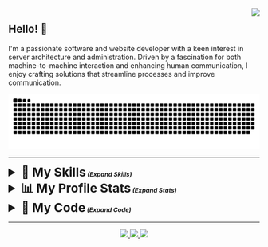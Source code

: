 <img align="right" src="https://visitor-badge.laobi.icu/badge?page_id=pnwarner.pnwarner" />

## Hello! 👋
I'm a passionate software and website developer with a keen interest in server architecture and administration. Driven by a fascination for both machine-to-machine interaction and enhancing human communication, I enjoy crafting solutions that streamline processes and improve communication.

<div align="center">
  <picture>
    <source media="(prefers-color-scheme: dark)" srcset="https://raw.githubusercontent.com/pnwarner/pnwarner/output/github-contribution-grid-snake-dark.svg" />
    <source media="(prefers-color-scheme: light)" srcset="https://raw.githubusercontent.com/pnwarner/pnwarner/output/github-contribution-grid-snake.svg" />
      <img alt="github-snake" src="https://raw.githubusercontent.com/pnwarner/pnwarner/output/github-contribution-grid-snake.svg" />
  </picture>
</div>

---

<details>
  <summary style="font-weight: bold; font-size: 1.75em"><span>🧠 My Skills</span><span style="font-size: 0.5em; font-style: italic;"> (Expand Skills)</span></summary>
  <div align="center">
      <table border="0" style="border-collapse: collapse;">
          <tr>
              <th style="border: 1px solid #ddd; padding: 10px; background-color: #f5f5f5;">Core Languages</th>
              <td style="border: 1px solid #ddd; padding: 10px;">
                  <img id="bash-icon" src="https://skillicons.dev/icons?i=bash" alt="Bash programming language" title="Bash">
                  <img id="c-icon" src="https://skillicons.dev/icons?i=c" alt="C programming language" title="C">
                  <img id="cpp-icon" src="https://skillicons.dev/icons?i=cpp" alt="C++ programming language" title="C++">
                  <img id="css-icon" src="https://skillicons.dev/icons?i=css" alt="CSS styling language" title="CSS">
                  <img id="html-icon" src="https://skillicons.dev/icons?i=html" alt="HTML structure language" title="HTML">
                  <img id="java-icon" src="https://skillicons.dev/icons?i=java" alt="Java programming language" title="Java">
                  <img id="js-icon" src="https://skillicons.dev/icons?i=js" alt="JavaScript programming language" title="JavaScript">
                  <img id="md-icon" src="https://skillicons.dev/icons?i=md" alt="Markdown formatting language" title="Markdown">
                  <img id="php-icon" src="https://skillicons.dev/icons?i=php" alt="PHP programming language" title="PHP">
                  <img id="py-icon" src="https://skillicons.dev/icons?i=py" alt="Python programming language" title="Python">
                  <img id="regex-icon" src="https://skillicons.dev/icons?i=regex" alt="Regular expressions" title="Regex">
                  <img id="ruby-icon" src="https://skillicons.dev/icons?i=ruby" alt="Ruby programming language" title="Ruby">
              </td>
          </tr>
          <tr>
              <th style="border: 1px solid #ddd; padding: 10px; background-color: #e0e0e0;">Web Technologies</th>
              <td style="border: 1px solid #ddd; padding: 10px;">
                  <img id="htmx-icon" src="https://skillicons.dev/icons?i=htmx" alt="HTMX web framework" title="HTMX">
                  <img id="sass-icon" src="https://skillicons.dev/icons?i=sass" alt="Sass preprocessor" title="Sass">
                  <img id="nodejs-icon" src="https://skillicons.dev/icons?i=nodejs" alt="Node.js runtime environment" title="Node.js">
                  <img id="express-icon" src="https://skillicons.dev/icons?i=express" alt="Express.js web framework" title="Express.js">
                  <img id="babel-icon" src="https://skillicons.dev/icons?i=babel" alt="Babel JavaScript compiler" title="Babel">
                  <img id="d3-icon" src="https://skillicons.dev/icons?i=d3" alt="D3.js data visualization library" title="D3.js">
                  <img id="jquery-icon" src="https://skillicons.dev/icons?i=jquery" alt="jQuery JavaScript library" title="jQuery">
                  <img id="npm-icon" src="https://skillicons.dev/icons?i=npm" alt="npm package manager" title="npm">
                  <img id="react-icon" src="https://skillicons.dev/icons?i=react" alt="React JavaScript library" title="React">
                  <img id="redux-icon" src="https://skillicons.dev/icons?i=redux" alt="Redux state management library" title="Redux">
                  <img id="rails-icon" src="https://skillicons.dev/icons?i=rails" alt="Ruby on Rails web framework" title="Rails">
                  <img id="selenium-icon" src="https://skillicons.dev/icons?i=selenium" alt="Selenium web automation tool" title="Selenium">
                  <img id="tensorflow-icon" src="https://skillicons.dev/icons?i=tensorflow" alt="Machine learning with Tensorflow" title="Tensorflow">
                  <img id="wordpress-icon" src="https://skillicons.dev/icons?i=wordpress" alt="WordPress content management system" title="WordPress">
              </td>
          </tr>
          <tr>
              <th style="border: 1px solid #ddd; padding: 10px; background-color: #f5f5f5;">Data Management</th>
              <td style="border: 1px solid #ddd; padding: 10px;">
                  <img id="mysql-icon" src="https://skillicons.dev/icons?i=mysql" alt="MySQL database" title="MySQL">
                  <img id="mongodb-icon" src="https://skillicons.dev/icons?i=mongodb" alt="MongoDB database" title="MongoDB">
                  <img id="postgres-icon" src="https://skillicons.dev/icons?i=postgres" alt="PostgreSQL database" title="PostgreSQL">
                  <img id="sqlite-icon" src="https://skillicons.dev/icons?i=sqlite" alt="SQLite database" title="SQLite">
              </td>
          </tr>
          <tr>
              <th style="border: 1px solid #ddd; padding: 10px; background-color: #e0e0e0;">Toolchain</th>
              <td style="border: 1px solid #ddd; padding: 10px;">
                  <img id="git-icon" src="https://skillicons.dev/icons?i=git" alt="Git version control" title="Git">
                  <img id="github-icon" src="https://skillicons.dev/icons?i=github" alt="GitHub code hosting platform" title="GitHub">
                  <img id="neovim-icon" src="https://skillicons.dev/icons?i=neovim" alt="Neovim text editor" title="Neovim">
                  <img id="vscode-icon" src="https://skillicons.dev/icons?i=vscode" alt="Visual Studio Code text editor" title="Visual Studio Code">
                  <img id="visualstudio-icon" src="https://skillicons.dev/icons?i=visualstudio" alt="Visual Studio IDE" title="Visual Studio">
                  <img id="vim-icon" src="https://skillicons.dev/icons?i=vim" alt="Vim text editor" title="Vim">
              </td>
          </tr>
          <tr>
              <th style="border: 1px solid #ddd; padding: 10px; background-color: #f5f5f5;">Platform and Systems</th>
              <td style="border: 1px solid #ddd; padding: 10px;">
                  <img id="arduino-icon" src="https://skillicons.dev/icons?i=arduino" alt="Arduino microcontroller" title="Arduino">
                  <img id="debian-icon" src="https://skillicons.dev/icons?i=debian" alt="Debian operating system" title="Debian">
                  <img id="kali-icon" src="https://skillicons.dev/icons?i=kali" alt="Kali Linux operating system" title="Kali Linux">
                  <img id="linux-icon" src="https://skillicons.dev/icons?i=linux" alt="Linux operating system" title="Linux">
                  <img id="raspberrypi-icon" src="https://skillicons.dev/icons?i=raspberrypi" alt="Raspberry Pi single-board computer" title="Raspberry Pi">
                  <img id="ubuntu-icon" src="https://skillicons.dev/icons?i=ubuntu" alt="Ubuntu operating system" title="Ubuntu">
                  <img id="windows-icon" src="https://skillicons.dev/icons?i=windows" alt="Windows operating system" title="Windows">
              </td>
          </tr>
      </table>
  </div>
</details>
<details>
  <summary style="font-weight: bold; font-size: 1.75em"><span >📊 My Profile Stats</span><span style="font-size: 0.5em; font-style: italic;"> (Expand Stats)</span></summary>
  <div align="center">
    <img src="https://streak-stats.demolab.com?user=pnwarner&theme=transparent&hide_border=true" />
  </div>
  <div align="center">
    <img align="center" src="https://github-readme-stats.vercel.app/api?username=pnwarner&theme=transparent&hide_border=true" />
  </div>
  <div align="center">
    <img src="https://github-readme-stats.vercel.app/api/top-langs/?username=pnwarner&theme=transparent&hide_border=true&hide=HTML,Jupyter+Notebook" />
  </div>
</details>
<details>
  <summary style="font-weight: bold; font-size: 1.75em"><span >💾 My Code</span><span style="font-size: 0.5em; font-style: italic;"> (Expand Code)</span></summary>
  <div>
      <table border="0" style="border-collapse: collapse;">
          <tr>
            <th style="border: 1px solid #ddd; padding: 10px; background-color: #f5f5f5;">My Projects</th>
            <td style="border: 1px solid #ddd; padding: 10px;">
              <ul align="left">
                <li><a href="https://pnwarner.github.io" target="_blank">Portfolio Page</a>
                <li><a href="https://github.com/pnwarner/crmbl" target="_blank">CRMBL CMS</a></li>
                <li><a href="https://pnwarner.github.io/blog" target="_blank">MXBlog</a></li>
                <li><a href="https://github.com/pnwarner/pbn-bot" target="_blank">PBNBot</a></li>
                <li><a href="https://paradoxresearch.net/?about" target="_blank">ParadoxResearch.net</a></li>
              </ul>
            </td>
          </tr>
          <tr>
              <th style="border: 1px solid #ddd; padding: 10px; background-color: #e0e0e0;">freeCodeCamp Certification Projects</th>
              <td style="border: 1px solid #ddd; padding: 10px;">
                <div>
                  <details>
                    <summary style="font-weight: bold; font-size: 1.25em"><span>📚 fCC Projects</span><span style="font-size: 0.5em; font-style: italic;"> (Expand Projects)</span></summary>
                    <br />
                    <details>
                      <summary>Responsive Web Design</summary>
                      <ol>
                        <li><a href="https://www.freecodecamp.org/certification/patwarner86/responsive-web-design" target="_blank">Survey Form</a></li>
                        <li><a href="https://www.freecodecamp.org/certification/patwarner86/responsive-web-design" target="_blank">Tribute Page</a></li>
                        <li><a href="https://www.freecodecamp.org/certification/patwarner86/responsive-web-design" target="_blank">Technical Documentation Page</a></li>
                        <li><a href="https://www.freecodecamp.org/certification/patwarner86/responsive-web-design" target="_blank">Product Landing Page</a></li>
                        <li><a href="https://pnwarner.github.io" target="_blank">Personal Portfolio Page</a></li>
                      </ol>
                    </details>
                    <details>
                      <summary>JavaScript Algorithms and Data Structures</summary>
                      <ol>
                        <li><a href="https://codepen.io/pnwarner/pen/yLrJXYz" target="_blank">Palindrome Checker</a></li>
                        <li><a href="https://codepen.io/pnwarner/pen/KKYMqWX" target="_blank">Roman Numeral Converter</a></li>
                        <li><a href="https://codepen.io/pnwarner/pen/bGJeRjr" target="_blank">Telephone Number Validator</a></li>
                        <li><a href="https://codepen.io/pnwarner/pen/gOyMRJW" target="_blank">Cash Register</a></li>
                        <li><a href="https://codepen.io/pnwarner/pen/bGJerdv" target="_blank">Pokemon Search App</a></li>
                      </ol>
                    </details>
                    <details>
                      <summary>Front End Development Libraries</summary>
                      <ol>
                        <li><a href="https://codepen.io/pnwarner/pen/oNOXeMm" target="_blank">Random Quote Machine</a></li>
                        <li><a href="https://codepen.io/pnwarner/pen/gOypNdj" target="_blank">Markdown Previewer</a></li>
                        <li><a href="https://codepen.io/pnwarner/pen/JjVYMav" target="_blank">Drum Machine</a></li>
                        <li><a href="https://codepen.io/pnwarner/pen/RwOWeqa" target="_blank">JavaScript Calculator</a></li>
                        <li><a href="https://codepen.io/pnwarner/pen/gOyPQrg" target="_blank">25 + 5 Clock</a></li>
                      </ol>
                    </details>
                    <details>
                      <summary>Data Visualization</summary>
                      <ol>
                        <li><a href="https://codepen.io/pnwarner/pen/eYoZqYa" target="_blank">Visualize Data with a Bar Chart</a></li>
                        <li><a href="https://codepen.io/pnwarner/pen/WNWxZgr" target="_blank">Visualize Data with a Scatterplot Graph</a></li>
                        <li><a href="https://codepen.io/pnwarner/pen/BaELaBy" target="_blank">Visualize Data with a Heatmap</a></li>
                        <li><a href="https://codepen.io/pnwarner/pen/zYXKRBB" target="_blank">Visualize Data with a Chloropleth Map</a></li>
                        <li><a href="https://codepen.io/pnwarner/pen/xxeRxQQ" target="_blank">Visualize Data with a Treemap Diagram (v1)</a></li>
                        <li><a href="https://codepen.io/pnwarner/pen/dyLOGPb" target="_blank">Visualize Data with a Treemap Diagram (v2)</a></li>
                        <li><a href="https://codepen.io/pnwarner/pen/zYXorxM" target="_blank">Visualize Data with a Treemap Diagram (v3)</a></li>
                      </ol>
                    </details>
                    <details>
                      <summary>Relational Database</summary>
                      <ol>
                        <li><a href="https://github.com/pnwarner/fcc-sql-universe" target="_blank">Celestial Bodies Database</a></li>
                        <li><a href="https://github.com/pnwarner/fcc-sql-worldcup" target="_blank">World Cup Database</a></li>
                        <li><a href="https://github.com/pnwarner/fcc-sql-salon-scheduler" target="_blank">Salon Appointment Scheduler</a></li>
                        <li><a href="https://github.com/pnwarner/fcc-sql-periodic_table" target="_blank">Periodic Table Database</a></li>
                        <li><a href="https://github.com/pnwarner/fcc-sql-number_guessing_game" target="_blank">Number Guessing Game</a></li>
                      </ol>
                    </details>
                    <details>
                      <summary>Back End Development and APIs</summary>
                      <ol>
                        <li><a href="https://github.com/pnwarner/fcc-expressjs-timestamp-microservice" target="_blank">Timestamp Microservice</a></li>
                        <li><a href="https://github.com/pnwarner/fcc-expressjs-request-header-parser-microservice" target="_blank">Request Header Parser Microservice</a></li>
                        <li><a href="https://github.com/pnwarner/fcc-expressjs-url-shortener-microservice" target="_blank">URL Shortner Microservice</a></li>
                        <li><a href="https://github.com/pnwarner/fcc-expressjs-exercise-tracker" target="_blank">Exercise Tracker</a></li>
                        <li><a href="https://github.com/pnwarner/fcc-expressjs-file-metadata-microservice" target="_blank">File Metadata Microservice</a></li>
                      </ol>
                    </details>
                    <details>
                      <summary>Quality Assurance</summary>
                      <ol>
                        <li><a href="https://github.com/pnwarner/fcc-quality_assurance-imperial-metric-converter" target="_blank">Metric-Imperial Converter</a></li>
                        <li><a href="https://github.com/pnwarner/fcc-quality_assurance-Issue-tracker" target="_blank">Issue Tracker</a></li>
                        <li><a href="https://github.com/pnwarner/fcc-quality_assurance-Personal-library" target="_blank">Personal Library</a></li>
                        <li><a href="https://github.com/pnwarner/fcc-quality_assurance-Sudoku-solver" target="_blank">Sudoku Solver</a></li>
                        <li><a href="https://github.com/pnwarner/fcc-quality_assurance-American-to-British-translator" target="_blank">American British Translator</a></li>
                      </ol>
                    </details>
                    <details>
                      <summary>Scientific Computing with Python</summary>
                      <ol>
                        <li><a href="https://www.freecodecamp.org/certification/patwarner86/scientific-computing-with-python-v7" target="_blank">Arithmetic Formatter</a></li>
                        <li><a href="https://www.freecodecamp.org/certification/patwarner86/scientific-computing-with-python-v7" target="_blank">Time Calculator</a></li>
                        <li><a href="https://www.freecodecamp.org/certification/patwarner86/scientific-computing-with-python-v7" target="_blank">Budget App</a></li>
                        <li><a href="https://www.freecodecamp.org/certification/patwarner86/scientific-computing-with-python-v7" target="_blank">Polygon Area Calculator</a></li>
                        <li><a href="https://www.freecodecamp.org/certification/patwarner86/scientific-computing-with-python-v7" target="_blank">Probability Calculator</a></li>
                      </ol>
                    </details>
                    <details>
                      <summary>Data Analysis with Python</summary>
                      <ol>
                        <li><a href="https://github.com/pnwarner/fcc-Data_Analysis_Python-mean-variance-standard-deviation-calculator" target="_blank">Mean-Variance-Standard Deviation Calculator</a></li>
                        <li><a href="https://github.com/pnwarner/fcc-Data_Analysis_Python-Demographic-data-analyzer" target="_blank">Demographic Data Analyzer</a></li>
                        <li><a href="https://github.com/pnwarner/fcc-Data_Analysis_Python-Medical-data-visualizer" target="_blank">Medical Data Visualizer</a></li>
                        <li><a href="https://github.com/pnwarner/fcc-Data_Analysis_Python-Page-view-time-series-visualizer" target="_blank">Page View Time Series Visualizer</a></li>
                        <li><a href="https://github.com/pnwarner/fcc-Data_Analysis_Python-Sea-level-predictor" target="_blank">Sea Level Predictor</a></li>
                      </ol>
                    </details>
                    <details>
                      <summary>Information Security</summary>
                      <ol>
                        <li><a href="https://github.com/pnwarner/fcc-Information_Security-Stock-price-checker" target="_blank">Stock Price Checker</a></li>
                        <li><a href="https://github.com/pnwarner/fcc-Information_Security-Anonymous-message-board" target="_blank">Anonymous Message Board</a></li>
                        <li><a href="https://github.com/pnwarner/fcc-Information_Security-Port-scanner" target="_blank">Port Scanner</a></li>
                        <li><a href="https://github.com/pnwarner/fcc-Information_Security-SHA-1-Password-cracker" target="_blank">SHA-1 Password Cracker</a></li>
                        <li><a href="https://github.com/pnwarner/fcc-Information_Security-Secure-real-time-multiplayer-game" target="_blank">Secure Realtime Multiplayer Game</a></li>
                      </ol>
                    </details>
                    <details>
                      <summary>Machine Learning with Python</summary>
                      <ol>
                        <li><a href="https://github.com/pnwarner/fcc-Machine_Learning_Python-Rock-Paper-Scissors" target="_blank">Rock Paper Scissors</a></li>
                        <li><a href="https://github.com/pnwarner/fcc-Machine_Learning_Python-Cat-and-dog-image-classifier" target="_blank">Cat and Dog Image Classifier</a></li>
                        <li><a href="https://github.com/pnwarner/fcc-Machine_Learning_Python-Book-recommendation-engine-using-knn" target="_blank">Book Recommendation Engine using KNN</a></li>
                        <li><a href="https://github.com/pnwarner/fcc-Machine_Learning_Python-Linear-regression-health-costs-calculator" target="_blank">Linear Regression Health Costs Calculator</a></li>
                        <li><a href="https://github.com/pnwarner/fcc-Machine_Learning_Python-Neural-network-SMS-text-classifier" target="_blank">Neural Network SMS Text Classifier</a></li>
                      </ol>
                    </details>
                    <details>
                      <summary>College Algebra with Python</summary>
                      <ol>
                        <li><a href="https://github.com/pnwarner/fcc-College_Algebra_with_Python-Multi-function-calculator" target="_blank">Build a Multi-Function Calculator</a></li>
                        <li><a href="https://github.com/pnwarner/fcc-College_Algebra_with_Python-Graphing-calculator" target="_blank">Build a Graphing Calculator</a></li>
                        <li><a href="https://github.com/pnwarner/fcc-College_Algebra_with_Python-Three-math-games" target="_blank">Build Three Math Games</a></li>
                        <li><a href="https://github.com/pnwarner/fcc-College_Algebra_with_Python-Financial-calculator" target="_blank">Build a Financial Calculator</a></li>
                        <li><a href="https://github.com/pnwarner/fcc-College_Algebra_with_Python-Data-graph-explorer" target="_blank">Data Graph Explorer</a></li>
                      </ol>
                    </details>  
                  </details>
                </div>
              </td>
          </tr>
      </table>
</details>

---

<div align="center"> 
  <a href="mailto:patrick.warner@paradoxresearch.net">
    <img src="https://img.shields.io/badge/Email-Me-geen?style=for-the-badge&logo=zoho" />
  </a>
  <a href="https://www.linkedin.com/in/patrick-warner-4452292b3/" target="_blank">
    <img src="https://img.shields.io/badge/LinkedIn-0077B5?style=for-the-badge&logo=linkedin&logoColor=white" target="_blank" />
  </a>
  <a href="https://pnwarner.github.io" target="_blank">
     <img src="https://img.shields.io/badge/github-page-green?style=for-the-badge&logo=github&logoColor=white" target="_blank" />
  </a>
</div>